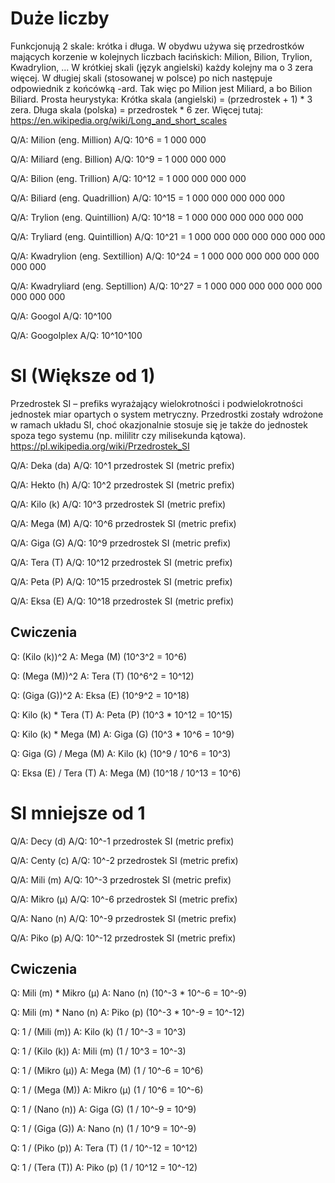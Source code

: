 # Duże liczby

Funkcjonują 2 skale: krótka i długa. W obydwu używa się przedrostków mających korzenie w kolejnych liczbach łacińskich:
Milion, Bilion, Trylion, Kwadrylion, ... W krótkiej skali (język angielski) każdy kolejny ma o 3 zera więcej.
W długiej skali (stosowanej w polsce) po nich następuje odpowiednik z końcówką -ard. Tak więc po Milion jest Miliard, a bo Bilion Biliard.
Prosta heurystyka: Krótka skala (angielski) = (przedrostek + 1) * 3 zera. Długa skala (polska) = przedrostek * 6 zer.
Więcej tutaj: https://en.wikipedia.org/wiki/Long_and_short_scales

Q/A: Milion (eng. Million)
A/Q: 10^6 = 1 000 000

Q/A: Miliard (eng. Billion)
A/Q: 10^9 = 1 000 000 000

Q/A: Bilion (eng. Trillion)
A/Q: 10^12 = 1 000 000 000 000

Q/A: Biliard (eng. Quadrillion)
A/Q: 10^15 = 1 000 000 000 000 000

Q/A: Trylion (eng. Quintillion)
A/Q: 10^18 = 1 000 000 000 000 000 000

Q/A: Tryliard (eng. Quintillion)
A/Q: 10^21 = 1 000 000 000 000 000 000 000

Q/A: Kwadrylion (eng. Sextillion)
A/Q: 10^24 = 1 000 000 000 000 000 000 000 000

Q/A: Kwadryliard (eng. Septillion)
A/Q: 10^27 = 1 000 000 000 000 000 000 000 000 000

Q/A: Googol
A/Q: 10^100

Q/A: Googolplex
A/Q: 10^10^100

# SI (Większe od 1)

Przedrostek SI – prefiks wyrażający wielokrotności i podwielokrotności jednostek miar opartych o system metryczny.
Przedrostki zostały wdrożone w ramach układu SI, choć okazjonalnie stosuje się je także do jednostek spoza tego systemu (np. mililitr czy milisekunda kątowa).
https://pl.wikipedia.org/wiki/Przedrostek_SI

Q/A: Deka (da)
A/Q: 10^1 przedrostek SI (metric prefix)

Q/A: Hekto (h)
A/Q: 10^2 przedrostek SI (metric prefix)

Q/A: Kilo (k)
A/Q: 10^3 przedrostek SI (metric prefix)

Q/A: Mega (M)
A/Q: 10^6 przedrostek SI (metric prefix)

Q/A: Giga (G)
A/Q: 10^9 przedrostek SI (metric prefix)

Q/A: Tera (T)
A/Q: 10^12 przedrostek SI (metric prefix)

Q/A: Peta (P)
A/Q: 10^15 przedrostek SI (metric prefix)

Q/A: Eksa (E)
A/Q: 10^18 przedrostek SI (metric prefix)

## Cwiczenia

Q: (Kilo (k))^2
A: Mega (M) (10^3^2 = 10^6)

Q: (Mega (M))^2
A: Tera (T) (10^6^2 = 10^12)

Q: (Giga (G))^2
A: Eksa (E) (10^9^2 = 10^18)

Q: Kilo (k) * Tera (T)
A: Peta (P) (10^3 * 10^12 = 10^15)

Q: Kilo (k) * Mega (M)
A: Giga (G) (10^3 * 10^6 = 10^9)

Q: Giga (G) / Mega (M)
A: Kilo (k) (10^9 / 10^6 = 10^3)

Q: Eksa (E) / Tera (T)
A: Mega (M) (10^18 / 10^13 = 10^6)

# SI mniejsze od 1

Q/A: Decy (d)
A/Q: 10^-1 przedrostek SI (metric prefix)

Q/A: Centy (c)
A/Q: 10^-2 przedrostek SI (metric prefix)

Q/A: Mili (m)
A/Q: 10^-3 przedrostek SI (metric prefix)

Q/A: Mikro (µ)
A/Q: 10^-6 przedrostek SI (metric prefix)

Q/A: Nano (n)
A/Q: 10^-9 przedrostek SI (metric prefix)

Q/A: Piko (p)
A/Q: 10^-12 przedrostek SI (metric prefix)

## Cwiczenia

Q: Mili (m) * Mikro (µ)
A: Nano (n) (10^-3 * 10^-6 = 10^-9)

Q: Mili (m) * Nano (n)
A: Piko (p) (10^-3 * 10^-9 = 10^-12)

Q: 1 / (Mili (m))
A: Kilo (k) (1 / 10^-3 = 10^3)

Q: 1 / (Kilo (k))
A: Mili (m) (1 / 10^3 = 10^-3)

Q: 1 / (Mikro (µ))
A: Mega (M) (1 / 10^-6 = 10^6)

Q: 1 / (Mega (M))
A: Mikro (µ) (1 / 10^6 = 10^-6)

Q: 1 / (Nano (n))
A: Giga (G) (1 / 10^-9 = 10^9)

Q: 1 / (Giga (G))
A: Nano (n) (1 / 10^9 = 10^-9)

Q: 1 / (Piko (p))
A: Tera (T) (1 / 10^-12 = 10^12)

Q: 1 / (Tera (T))
A: Piko (p) (1 / 10^12 = 10^-12)

